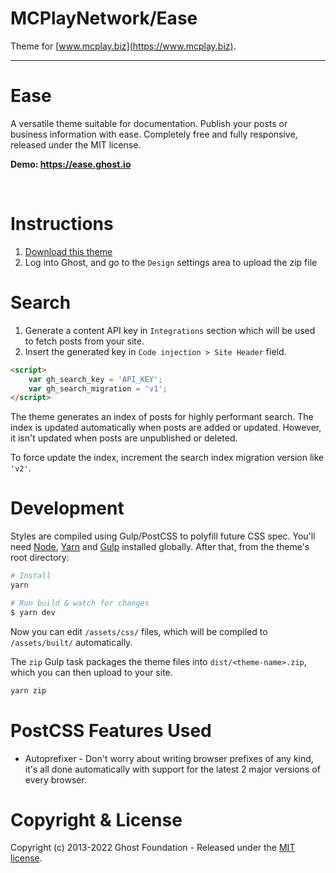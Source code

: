 # MCPlayNetwork/Ease

Theme for [www.mcplay.biz](https://www.mcplay.biz).

---

# Ease

A versatile theme suitable for documentation. Publish your posts or business information with ease. Completely free and fully responsive, released under the MIT license.

**Demo: https://ease.ghost.io**

&nbsp;

# Instructions

1. [Download this theme](https://github.com/TryGhost/Ease/archive/main.zip)
2. Log into Ghost, and go to the `Design` settings area to upload the zip file

# Search

1. Generate a content API key in `Integrations` section which will be used to fetch posts from your site.
2. Insert the generated key in `Code injection > Site Header` field.

```html
<script>
    var gh_search_key = 'API_KEY';
    var gh_search_migration = 'v1';
</script>
```

The theme generates an index of posts for highly performant search. The index is updated automatically when posts are added or updated. However, it isn't updated when posts are unpublished or deleted.

To force update the index, increment the search index migration version like `'v2'`.

# Development

Styles are compiled using Gulp/PostCSS to polyfill future CSS spec. You'll need [Node](https://nodejs.org/), [Yarn](https://yarnpkg.com/) and [Gulp](https://gulpjs.com) installed globally. After that, from the theme's root directory:

```bash
# Install
yarn

# Run build & watch for changes
$ yarn dev
```

Now you can edit `/assets/css/` files, which will be compiled to `/assets/built/` automatically.

The `zip` Gulp task packages the theme files into `dist/<theme-name>.zip`, which you can then upload to your site.

```bash
yarn zip
```

# PostCSS Features Used

- Autoprefixer - Don't worry about writing browser prefixes of any kind, it's all done automatically with support for the latest 2 major versions of every browser.

# Copyright & License

Copyright (c) 2013-2022 Ghost Foundation - Released under the [MIT license](LICENSE).
